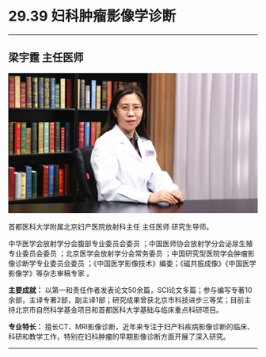 # 29.39 妇科肿瘤影像学诊断

---

## 梁宇霆 主任医师

![1685944545112](image/c29_039/1685944545112.png)

首都医科大学附属北京妇产医院放射科主任 主任医师 研究生导师。

中华医学会放射学分会腹部专业委员会委员 ；中国医师协会放射学分会泌尿生殖专业委员会委员 ；北京医学会放射学分会常务委员 ；中国研究型医院学会肿瘤影像诊断学专业委员会委员 ；《中国医学影像技术》编委；《磁共振成像》《中国医学影像学》等杂志审稿专家 。

**主要成就：** 以第一和责任作者发表论文50余篇，SCI论文多篇；参与编写专著10余部，主译专著2部，副主译1部；研究成果曾获北京市科技进步三等奖；目前主持北京市自然科学基金项目和首都医科大学基础与临床重点科研项目。

**专业特长：** 擅长CT、MRI影像诊断，近年来专注于妇产科疾病影像诊断的临床、科研和教学工作，特别在妇科肿瘤的早期影像诊断方面开展了深入研究。

---
